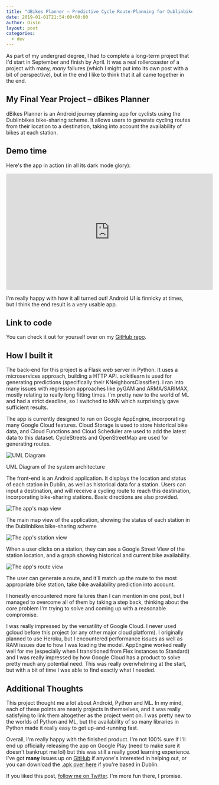 ```yaml
---
title: "dBikes Planner – Predictive Cycle Route-Planning for Dublinbikes"
date: 2019-01-01T21:54:00+00:00
author: Oisín
layout: post
categories:
  - dev
---
```


As part of my undergrad degree, I had to complete a long-term project that I'd start in September and finish by April. It was a real rollercoaster of a project with many, _many_ failures (which I might put into its own post with a bit of perspective), but in the end I like to think that it all came together in the end.

## My Final Year Project – dBikes Planner

dBikes Planner is an Android journey planning app for cyclists using the Dublinbikes bike-sharing scheme. It allows users to generate cycling routes from their location to a destination, taking into account the availability of bikes at each station.

## Demo time

Here's the app in action (in all its dark mode glory):

<iframe width="560" height="315" src="https://www.youtube-nocookie.com/embed/Bgo1CEgx-2w" frameborder="0" allow="accelerometer; autoplay; encrypted-media; gyroscope; picture-in-picture" allowfullscreen></iframe>

I'm really happy with how it all turned out! Android UI is finnicky at times, but I think the end result is a very usable app.

## Link to code

You can check it out for yourself over on my [GitHub repo](https://github.com/oisinq/fyp).

## How I built it

The back-end for this project is a Flask web server in Python. It uses a microservices approach, building a HTTP API. scikitlearn is used for generating predictions (specifically their KNeighborsClassifier). I ran into many issues with regression approaches like pyGAM and ARMA/SARIMAX, mostly relating to really long fitting times. I'm pretty new to the world of ML and had a strict deadline, so I switched to kNN which surprisingly gave sufficient results.

The app is currently designed to run on Google AppEngine, incorporating many Google Cloud features. Cloud Storage is used to store historical bike data, and Cloud Functions and Cloud Scheduler are used to add the latest data to this dataset. CycleStreets and OpenStreetMap are used for generating routes.

![UML Diagram](https://dev-to-uploads.s3.amazonaws.com/i/teas901k5a8a88c3engo.png)

<figcaption>UML Diagram of the system architecture</figcaption>

The front-end is an Android application. It displays the location and status of each station in Dublin, as well as historical data for a station. Users can input a destination, and will receive a cycling route to reach this destination, incorporating bike-sharing stations. Basic directions are also provided.

![The app's map view](https://dev-to-uploads.s3.amazonaws.com/i/y7caju8eei9nejqyz9wf.jpg)

<figcaption>The main map view of the application, showing the status of each station in the Dublinbikes bike-sharing scheme</figcaption>

![The app's station view](https://dev-to-uploads.s3.amazonaws.com/i/na3fwj0sluei7kaniz24.jpg)

<figcaption>When a user clicks on a station, they can see a Google Street View of the station location, and a graph showing historical and current bike availability.</figcaption>

![The app's route view](https://dev-to-uploads.s3.amazonaws.com/i/elfz88g01ev4klxiyumi.jpg)

<figcaption>The user can generate a route, and it'll match up the route to the most appropriate bike station, take bike availability prediction into account.</figcaption>

I honestly encountered more failures than I can mention in one post, but I managed to overcome all of them by taking a step back, thinking about the core problem I'm trying to solve and coming up with a reasonable compromise.

I was really impressed by the versatility of Google Cloud. I never used gcloud before this project (or any other major cloud platform). I originally planned to use Heroku, but I encountered performance issues as well as RAM issues due to how I was loading the model. AppEngine worked really well for me (especially when I transitioned from Flex instances to Standard) and I was really impressed by how Google Cloud has a product to solve pretty much any potential need. This was really overwhelming at the start, but with a bit of time I was able to find exactly what I needed.

## Additional Thoughts

This project thought me a lot about Android, Python and ML. In my mind, each of these points are nearly projects in themselves, and it was really satisfying to link them altogether as the project went on. I was pretty new to the worlds of Python and ML, but the availability of so many libraries in Python made it really easy to get up-and-running fast.

Overall, I'm really happy with the finished product. I'm not 100% sure if I'll end up officially releasing the app on Google Play (need to make sure it doesn't bankrupt me lol) but this was still a really good learning experience. I've got **many** issues up on [GitHub](https://github.com/oisinq/fyp/issues) if anyone's interested in helping out, or you can download the [.apk over here](https://github.com/oisinq/fyp/releases) if you're based in Dublin.

If you liked this post, [follow me on Twitter](https://twitter.com/oisinq_). I'm more fun there, I promise.
